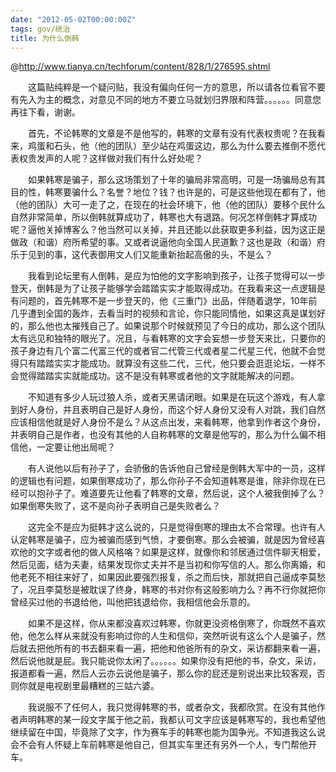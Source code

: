 ```yaml
---
date: "2012-05-02T00:00:00Z"
tags: gov/统治
title: 为什么倒韩
---
```


@http://www.tianya.cn/techforum/content/828/1/276595.shtml

　　这篇贴纯粹是一个疑问贴，我没有偏向任何一方的意思，所以请各位看官不要有先入为主的概念，对意见不同的地方不要立马就划归界限和阵营。。。。。。同意您再往下看，谢谢。

　　首先，不论韩寒的文章是不是他写的，韩寒的文章有没有代表权贵呢？在我看来，鸡蛋和石头，他（他的团队）至少站在鸡蛋这边，那么为什么要去推倒不愿代表权贵发声的人呢？这样做对我们有什么好处呢？

　　如果韩寒是骗子，那么这场策划了十年的骗局非常高明，可是一场骗局总有其目的性，韩寒要骗什么？名誉？地位？钱？也许是的，可是这些他现在都有了，他（他的团队）大可一走了之，在现在的社会环境下，他（他的团队）要移个民什么自然非常简单，所以倒韩就算成功了，韩寒也大有退路。何况怎样倒韩才算成功呢？逼他关掉博客么？他当然可以关掉，并且还能以此获取更多利益，因为这正是做政（和谐）府所希望的事。又或者说逼他向全国人民道歉？这也是政（和谐）府乐于见到的事，这代表御用文人们又能重新抬起高傲的头，不是么？

　　我看到论坛里有人倒韩，是应为怕他的文字影响到孩子，让孩子觉得可以一步登天，倒韩是为了让孩子能够学会踏踏实实才能取得成功。在我看来这一点逻辑是有问题的，首先韩寒不是一步登天的，他《三重门》出品，伴随着退学，10年前几乎遭到全国的轰炸，去看当时的视频和言论，你只能同情他，如果这真是谋划好的，那么他也太摧残自己了。如果说那个时候就预见了今日的成功，那么这个团队太有远见和独特的眼光了。况且，与看韩寒的文字会妄想一步登天来比，只要你的孩子身边有几个富二代富三代的或者官二代管三代或者星二代星三代，他就不会觉得只有踏踏实实才能成功。就算没有这些二代，三代，他只要会逛逛论坛，一样不会觉得踏踏实实就能成功。这不是没有韩寒或者他的文字就能解决的问题。

　　不知道有多少人玩过狼人杀，或者天黑请闭眼。如果是在玩这个游戏，有人拿到好人身份，并且表明自己是好人身份，而这个好人身份又没有人对跳，我们自然应该相信他就是好人身份不是么？从这点出发，来看韩寒，他拿到作者这个身份，并表明自己是作者，也没有其他的人自称韩寒的文章是他写的，那么为什么偏不相信他，一定要让他出局呢？

　　有人说他以后有孙子了，会骄傲的告诉他自己曾经是倒韩大军中的一员，这样的逻辑也有问题，如果倒寒成功了，那么你孙子不会知道韩寒是谁，除非你现在已经可以抱孙子了。难道要先让他看了韩寒的文章，然后说，这个人被我倒掉了么？如果倒寒失败了，这不是向孙子表明自己是失败者么？

　　这完全不是应为挺韩才这么说的，只是觉得倒寒的理由太不合常理。也许有人认定韩寒是骗子，应为被骗而感到气愤，才要倒寒。那么会被骗，就是因为曾经喜欢他的文字或者他的做人风格咯？如果是这样，就像你和邻居通过信件聊天相爱，然后见面，结为夫妻，结果发现你丈夫并不是当初和你写信的人。那么你离婚，和他老死不相往来好了，如果因此要强烈报复，杀之而后快，那就把自己逼成李莫愁了，况且李莫愁是被耽误了终身，韩寒的书对你有这般影响力么？再不行你就把你曾经买过他的书退给他，叫他把钱退给你，我相信他会乐意的。

　　如果不是这样，你从来都没喜欢过韩寒，你就更没资格倒寒了，你既然不喜欢他，他怎么样从来就没有影响过你的人生和信仰，突然听说有这么个人是骗子，然后就去把他所有的书去翻来看一遍，把他和他爸所有的杂文，采访都翻来看一遍，然后说他就是屁。我只能说你太闲了。。。。。。如果你没有把他的书，杂文，采访，报道都看一遍，然后人云亦云说他是骗子，那么你的屁还是别说出来比较客观，否则你就是电视剧里最糟糕的三姑六婆。

　　我说服不了任何人，我只觉得韩寒的书，或者杂文，我都欣赏。在没有其他作者声明韩寒的某一段文字属于他之前，我都认可文字应该是韩寒写的，我也希望他继续留在中国，毕竟除了文字，作为赛车手的韩寒也能为国争光。不知道我这么说会不会有人怀疑上车前韩寒是他自己，但其实车里还有另外一个人，专门帮他开车。
